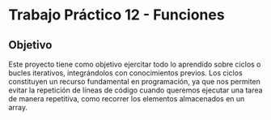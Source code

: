 # Trabajo Práctico 12 - Funciones

## Objetivo

Este proyecto tiene como objetivo ejercitar todo lo aprendido sobre ciclos o bucles iterativos, integrándolos con conocimientos previos. Los ciclos constituyen un recurso fundamental en programación, ya que nos permiten evitar la repetición de líneas de código cuando queremos ejecutar una tarea de manera repetitiva, como recorrer los elementos almacenados en un array.
